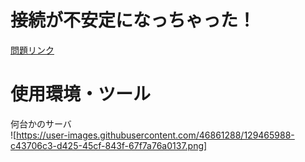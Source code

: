 # 接続が不安定になっちゃった！
[問題リンク](https://blog.icttoracon.net/2019/08/31/ictsc2019-%e4%b8%80%e6%ac%a1%e4%ba%88%e9%81%b8%e3%80%80%e5%95%8f%e9%a1%8c%e8%a7%a3%e8%aa%ac%ef%bc%9a%e6%8e%a5%e7%b6%9a%e3%81%8c%e4%b8%8d%e5%ae%89%e5%ae%9a%e3%81%ab%e3%81%aa%e3%81%a3%e3%81%a1%e3%82%83/)

# 使用環境・ツール
何台かのサーバ  
![https://user-images.githubusercontent.com/46861288/129465988-c43706c3-d425-45cf-843f-67f7a76a0137.png]